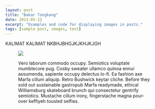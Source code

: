 ```yaml
---
layout: post
title: "Bakar Tongkang"
date: 2013-05-22
excerpt: "Examples and code for displaying images in posts."
tags: [sample post, images, test]
---
```


KALIMAT KALIMAT NKBHJBHGJKJKHJKJGH



<figure>
	<img src="https://encrypted-tbn0.gstatic.com/images?q=tbn:ANd9GcQuS06zk8K6u-mrocNKeapcp1IXBzYq-Je9GYJ1REqFDU6EZ42m">
	<figcaption>


Vero laborum commodo occupy. Semiotics voluptate mumblecore pug. Cosby sweater ullamco quinoa ennui assumenda, sapiente occupy delectus lo-fi. Ea fashion axe Marfa cillum aliquip. Retro Bushwick keytar cliche. Before they sold out sustainable gastropub Marfa readymade, ethical Williamsburg skateboard brunch qui consectetur gentrify semiotics. Mustache cillum irony, fingerstache magna pour-over keffiyeh tousled selfies.

